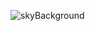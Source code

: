 ![skyBackground](https://user-images.githubusercontent.com/82920449/122567332-2de29e00-d066-11eb-8dfd-77c8180c303d.png)

